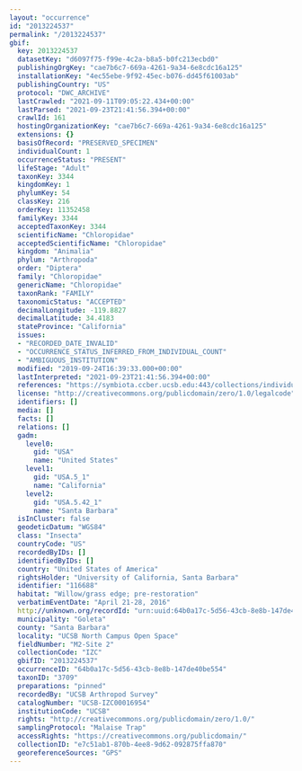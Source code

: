 ```yaml
---
layout: "occurrence"
id: "2013224537"
permalink: "/2013224537"
gbif:
  key: 2013224537
  datasetKey: "d6097f75-f99e-4c2a-b8a5-b0fc213ecbd0"
  publishingOrgKey: "cae7b6c7-669a-4261-9a34-6e8cdc16a125"
  installationKey: "4ec55ebe-9f92-45ec-b076-dd45f61003ab"
  publishingCountry: "US"
  protocol: "DWC_ARCHIVE"
  lastCrawled: "2021-09-11T09:05:22.434+00:00"
  lastParsed: "2021-09-23T21:41:56.394+00:00"
  crawlId: 161
  hostingOrganizationKey: "cae7b6c7-669a-4261-9a34-6e8cdc16a125"
  extensions: {}
  basisOfRecord: "PRESERVED_SPECIMEN"
  individualCount: 1
  occurrenceStatus: "PRESENT"
  lifeStage: "Adult"
  taxonKey: 3344
  kingdomKey: 1
  phylumKey: 54
  classKey: 216
  orderKey: 11352458
  familyKey: 3344
  acceptedTaxonKey: 3344
  scientificName: "Chloropidae"
  acceptedScientificName: "Chloropidae"
  kingdom: "Animalia"
  phylum: "Arthropoda"
  order: "Diptera"
  family: "Chloropidae"
  genericName: "Chloropidae"
  taxonRank: "FAMILY"
  taxonomicStatus: "ACCEPTED"
  decimalLongitude: -119.8827
  decimalLatitude: 34.4183
  stateProvince: "California"
  issues:
  - "RECORDED_DATE_INVALID"
  - "OCCURRENCE_STATUS_INFERRED_FROM_INDIVIDUAL_COUNT"
  - "AMBIGUOUS_INSTITUTION"
  modified: "2019-09-24T16:39:33.000+00:00"
  lastInterpreted: "2021-09-23T21:41:56.394+00:00"
  references: "https://symbiota.ccber.ucsb.edu:443/collections/individual/index.php?occid=116688"
  license: "http://creativecommons.org/publicdomain/zero/1.0/legalcode"
  identifiers: []
  media: []
  facts: []
  relations: []
  gadm:
    level0:
      gid: "USA"
      name: "United States"
    level1:
      gid: "USA.5_1"
      name: "California"
    level2:
      gid: "USA.5.42_1"
      name: "Santa Barbara"
  isInCluster: false
  geodeticDatum: "WGS84"
  class: "Insecta"
  countryCode: "US"
  recordedByIDs: []
  identifiedByIDs: []
  country: "United States of America"
  rightsHolder: "University of California, Santa Barbara"
  identifier: "116688"
  habitat: "Willow/grass edge; pre-restoration"
  verbatimEventDate: "April 21-28, 2016"
  http://unknown.org/recordId: "urn:uuid:64b0a17c-5d56-43cb-8e8b-147de40be554"
  municipality: "Goleta"
  county: "Santa Barbara"
  locality: "UCSB North Campus Open Space"
  fieldNumber: "M2-Site 2"
  collectionCode: "IZC"
  gbifID: "2013224537"
  occurrenceID: "64b0a17c-5d56-43cb-8e8b-147de40be554"
  taxonID: "3709"
  preparations: "pinned"
  recordedBy: "UCSB Arthropod Survey"
  catalogNumber: "UCSB-IZC00016954"
  institutionCode: "UCSB"
  rights: "http://creativecommons.org/publicdomain/zero/1.0/"
  samplingProtocol: "Malaise Trap"
  accessRights: "https://creativecommons.org/publicdomain/"
  collectionID: "e7c51ab1-870b-4ee8-9d62-092875ffa870"
  georeferenceSources: "GPS"
---
```

